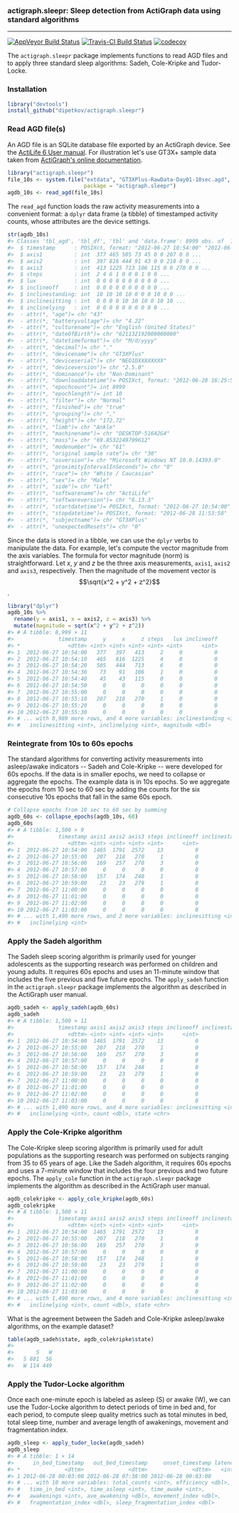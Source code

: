 <!-- README.md is generated from README.Rmd. Please edit that file -->

### actigraph.sleepr: Sleep detection from ActiGraph data using standard algorithms

---------------

[![AppVeyor Build Status](https://ci.appveyor.com/api/projects/status/github/dipetkov/actigraph.sleepr?branch=master&svg=true)](https://ci.appveyor.com/project/dipetkov/actigraph.sleepr)
[![Travis-CI Build Status](https://travis-ci.org/dipetkov/actigraph.sleepr.svg?branch=master)](https://travis-ci.org/dipetkov/actigraph.sleepr)
[![codecov](https://codecov.io/gh/dipetkov/actigraph.sleepr/branch/master/graph/badge.svg)](https://codecov.io/gh/dipetkov/actigraph.sleepr)



The `actigraph.sleepr` package implements functions to read AGD files and to apply three standard sleep algorithms: Sadeh, Cole-Kripke and Tudor-Locke.

### Installation


```r
library("devtools")
install_github("dipetkov/actigraph.sleepr")
```

### Read AGD file(s)

An AGD file is an SQLite database file exported by an ActiGraph device. See the [ActiLife 6 User manual](http://actigraphcorp.com/support/manuals/actilife-6-manual/). For illustration let's use GT3X+ sample data taken from [ActiGraph's online documentation](https://actigraph.desk.com).


```r
library("actigraph.sleepr")
file_10s <- system.file("extdata", "GT3XPlus-RawData-Day01-10sec.agd",
                        package = "actigraph.sleepr")
agdb_10s <- read_agd(file_10s)
```

The `read_agd` function loads the raw activity measurements into a convenient format: a `dplyr` data frame (a tibble) of timestamped activity counts, whose attributes are the device settings.


```r
str(agdb_10s)
#> Classes 'tbl_agd', 'tbl_df', 'tbl' and 'data.frame':	8999 obs. of  10 variables:
#>  $ timestamp      : POSIXct, format: "2012-06-27 10:54:00" "2012-06-27 10:54:10" ...
#>  $ axis1          : int  377 465 505 73 45 0 0 207 0 0 ...
#>  $ axis2          : int  397 816 444 91 43 0 0 218 0 0 ...
#>  $ axis3          : int  413 1225 713 106 115 0 0 270 0 0 ...
#>  $ steps          : int  2 4 6 1 0 0 0 1 0 0 ...
#>  $ lux            : int  0 0 0 0 0 0 0 0 0 0 ...
#>  $ inclineoff     : int  0 0 0 0 0 0 0 0 0 0 ...
#>  $ inclinestanding: int  10 10 10 10 0 0 0 10 0 0 ...
#>  $ inclinesitting : int  0 0 0 0 10 10 10 0 10 10 ...
#>  $ inclinelying   : int  0 0 0 0 0 0 0 0 0 0 ...
#>  - attr(*, "age")= chr "43"
#>  - attr(*, "batteryvoltage")= chr "4.22"
#>  - attr(*, "culturename")= chr "English (United States)"
#>  - attr(*, "dateOfBirth")= chr "621132192000000000"
#>  - attr(*, "datetimeformat")= chr "M/d/yyyy"
#>  - attr(*, "decimal")= chr "."
#>  - attr(*, "devicename")= chr "GT3XPlus"
#>  - attr(*, "deviceserial")= chr "NEO1DXXXXXXXX"
#>  - attr(*, "deviceversion")= chr "2.5.0"
#>  - attr(*, "dominance")= chr "Non-Dominant"
#>  - attr(*, "downloaddatetime")= POSIXct, format: "2012-06-28 16:25:52"
#>  - attr(*, "epochcount")= int 8999
#>  - attr(*, "epochlength")= int 10
#>  - attr(*, "filter")= chr "Normal"
#>  - attr(*, "finished")= chr "true"
#>  - attr(*, "grouping")= chr ","
#>  - attr(*, "height")= chr "172.72"
#>  - attr(*, "limb")= chr "Ankle"
#>  - attr(*, "machinename")= chr "DESKTOP-51642G4"
#>  - attr(*, "mass")= chr "69.8532249799612"
#>  - attr(*, "modenumber")= chr "61"
#>  - attr(*, "original sample rate")= chr "30"
#>  - attr(*, "osversion")= chr "Microsoft Windows NT 10.0.14393.0"
#>  - attr(*, "proximityIntervalInSeconds")= chr "0"
#>  - attr(*, "race")= chr "White / Caucasian"
#>  - attr(*, "sex")= chr "Male"
#>  - attr(*, "side")= chr "Left"
#>  - attr(*, "softwarename")= chr "ActiLife"
#>  - attr(*, "softwareversion")= chr "6.13.3"
#>  - attr(*, "startdatetime")= POSIXct, format: "2012-06-27 10:54:00"
#>  - attr(*, "stopdatetime")= POSIXct, format: "2012-06-28 11:53:58"
#>  - attr(*, "subjectname")= chr "GT3XPlus"
#>  - attr(*, "unexpectedResets")= chr "0"
```

Since the data is stored in a tibble, we can use the `dplyr` verbs to manipulate the data. For example, let's compute the vector magnitude from the axis variables. The formula for vector magnitude (norm) is straightforward. Let $x$, $y$ and $z$ be the three axis measurements, `axis1`, `axis2` and `axis3`, respectively. Then the magnitude of the movement vector is $$\sqrt{x^2 + y^2 + z^2}$$.


```r
library("dplyr")
agdb_10s %>%
  rename(y = axis1, x = axis2, z = axis3) %>%
  mutate(magnitude = sqrt(x^2 + y^2 + z^2))
#> # A tibble: 8,999 × 11
#>              timestamp     y     x     z steps   lux inclineoff
#> *               <dttm> <int> <int> <int> <int> <int>      <int>
#> 1  2012-06-27 10:54:00   377   397   413     2     0          0
#> 2  2012-06-27 10:54:10   465   816  1225     4     0          0
#> 3  2012-06-27 10:54:20   505   444   713     6     0          0
#> 4  2012-06-27 10:54:30    73    91   106     1     0          0
#> 5  2012-06-27 10:54:40    45    43   115     0     0          0
#> 6  2012-06-27 10:54:50     0     0     0     0     0          0
#> 7  2012-06-27 10:55:00     0     0     0     0     0          0
#> 8  2012-06-27 10:55:10   207   218   270     1     0          0
#> 9  2012-06-27 10:55:20     0     0     0     0     0          0
#> 10 2012-06-27 10:55:30     0     0     0     0     0          0
#> # ... with 8,989 more rows, and 4 more variables: inclinestanding <int>,
#> #   inclinesitting <int>, inclinelying <int>, magnitude <dbl>
```

### Reintegrate from 10s to 60s epochs

The standard algorithms for converting activity measurements into asleep/awake indicators -- Sadeh and Cole-Kripke -- were developed for 60s epochs. If the data is in smaller epochs, we need to collapse or aggregate the epochs. The example data is in 10s epochs. So we aggregate the epochs from 10 sec to 60 sec by adding the counts for the six consecutive 10s epochs that fall in the same 60s epoch.


```r
# Collapse epochs from 10 sec to 60 sec by summing
agdb_60s <- collapse_epochs(agdb_10s, 60)
agdb_60s
#> # A tibble: 1,500 × 9
#>              timestamp axis1 axis2 axis3 steps inclineoff inclinestanding
#>                 <dttm> <int> <int> <int> <int>      <int>           <int>
#> 1  2012-06-27 10:54:00  1465  1791  2572    13          0              40
#> 2  2012-06-27 10:55:00   207   218   270     1          0              10
#> 3  2012-06-27 10:56:00   169   257   270     3          0              11
#> 4  2012-06-27 10:57:00     0     0     0     0          0               0
#> 5  2012-06-27 10:58:00   157   174   248     1          0              10
#> 6  2012-06-27 10:59:00    23    23   279     1          0               0
#> 7  2012-06-27 11:00:00     0     0     0     0          0               0
#> 8  2012-06-27 11:01:00     0     0     0     0          0               0
#> 9  2012-06-27 11:02:00     0     0     0     0          0               0
#> 10 2012-06-27 11:03:00     0     0     0     0          0               0
#> # ... with 1,490 more rows, and 2 more variables: inclinesitting <int>,
#> #   inclinelying <int>
```

### Apply the Sadeh algorithm

The Sadeh sleep scoring algorithm is primarily used for younger adolescents as the supporting research was performed on children and young adults. It requires 60s epochs and uses an 11-minute window that includes the five previous and five future epochs. The `apply_sadeh` function in the `actigraph.sleepr` package implements the algorithm as described in the ActiGraph user manual.


```r
agdb_sadeh <- apply_sadeh(agdb_60s)
agdb_sadeh
#> # A tibble: 1,500 × 11
#>              timestamp axis1 axis2 axis3 steps inclineoff inclinestanding
#>                 <dttm> <int> <int> <int> <int>      <int>           <int>
#> 1  2012-06-27 10:54:00  1465  1791  2572    13          0              40
#> 2  2012-06-27 10:55:00   207   218   270     1          0              10
#> 3  2012-06-27 10:56:00   169   257   270     3          0              11
#> 4  2012-06-27 10:57:00     0     0     0     0          0               0
#> 5  2012-06-27 10:58:00   157   174   248     1          0              10
#> 6  2012-06-27 10:59:00    23    23   279     1          0               0
#> 7  2012-06-27 11:00:00     0     0     0     0          0               0
#> 8  2012-06-27 11:01:00     0     0     0     0          0               0
#> 9  2012-06-27 11:02:00     0     0     0     0          0               0
#> 10 2012-06-27 11:03:00     0     0     0     0          0               0
#> # ... with 1,490 more rows, and 4 more variables: inclinesitting <int>,
#> #   inclinelying <int>, count <dbl>, state <chr>
```

### Apply the Cole-Kripke algorithm

The Cole-Kripke sleep scoring algorithm is primarily used for adult populations as the supporting research was performed on subjects ranging from 35 to 65 years of age. Like the Sadeh algorithm, it requires 60s epochs and uses a 7-minute window that includes the four previous and two future epochs. The `apply_cole` function in the `actigraph.sleepr` package implements the algorithm as described in the ActiGraph user manual.


```r
agdb_colekripke <- apply_cole_kripke(agdb_60s)
agdb_colekripke
#> # A tibble: 1,500 × 11
#>              timestamp axis1 axis2 axis3 steps inclineoff inclinestanding
#>                 <dttm> <int> <int> <int> <int>      <int>           <int>
#> 1  2012-06-27 10:54:00  1465  1791  2572    13          0              40
#> 2  2012-06-27 10:55:00   207   218   270     1          0              10
#> 3  2012-06-27 10:56:00   169   257   270     3          0              11
#> 4  2012-06-27 10:57:00     0     0     0     0          0               0
#> 5  2012-06-27 10:58:00   157   174   248     1          0              10
#> 6  2012-06-27 10:59:00    23    23   279     1          0               0
#> 7  2012-06-27 11:00:00     0     0     0     0          0               0
#> 8  2012-06-27 11:01:00     0     0     0     0          0               0
#> 9  2012-06-27 11:02:00     0     0     0     0          0               0
#> 10 2012-06-27 11:03:00     0     0     0     0          0               0
#> # ... with 1,490 more rows, and 4 more variables: inclinesitting <int>,
#> #   inclinelying <int>, count <dbl>, state <chr>
```

What is the agreement between the Sadeh and Cole-Kripke asleep/awake algorithms, on the example dataset?


```r
table(agdb_sadeh$state, agdb_colekripke$state)
#>    
#>       S   W
#>   S 881  56
#>   W 114 449
```

### Apply the Tudor-Locke algorithm

Once each one-minute epoch is labeled as asleep (S) or awake (W), we can use the Tudor-Locke algorithm to detect periods of time in bed and, for each period, to compute sleep quality metrics such as total minutes in bed, total sleep time, number and average length of awakenings, movement and fragmentation index.


```r
agdb_sleep <- apply_tudor_locke(agdb_sadeh)
agdb_sleep
#> # A tibble: 1 × 14
#>      in_bed_timestamp   out_bed_timestamp     onset_timestamp latency
#> *              <dttm>              <dttm>              <dttm>   <int>
#> 1 2012-06-28 00:03:00 2012-06-28 07:38:00 2012-06-28 00:03:00       0
#> # ... with 10 more variables: total_counts <int>, efficiency <dbl>,
#> #   time_in_bed <int>, time_asleep <int>, time_awake <int>,
#> #   awakenings <int>, ave_awakening <dbl>, movement_index <dbl>,
#> #   fragmentation_index <dbl>, sleep_fragmentation_index <dbl>
```
